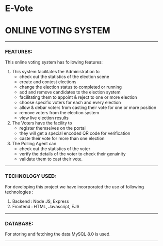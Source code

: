 # E-Vote
# ONLINE VOTING SYSTEM 
---------------------------------------------
### FEATURES:

This online voting system has following features:

1. This system facilitates the Administration to
	* check out the statistics of the election scene
	* create and contest elections
	* change the election status to completed or running
	* add and remove candidates to the election system
	* facilitating them to appoint & reject to one or more election
	* choose specific voters for each and every election
	* allow & debar voters from casting their vote for one or more position
	* remove voters from the election system
	* view live election results
2. The Voters have the facility to
	* register themselves on the portal 
	* they will get a special encoded QR code for verification
	* caste their vote for more than one election
3. The Polling Agent can
	* check out the statistics of the voter
	* verify the details of the voter to check their genuinity
	* validate them to cast their vote.

---------------------------------------------
### TECHNOLOGY USED:

For developing this project we have incorporated the use of following technologies :
1. Backend : Node JS, Express
2. Frontend : HTML, Javascript, EJS

---------------------------------------------
### DATABASE:

For storing and fetching the data MySQL 8.0 is used.

---------------------------------------------
